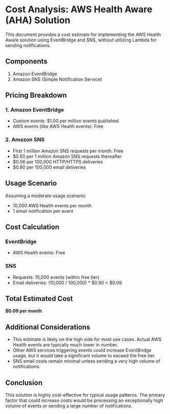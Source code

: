 # Cost Analysis: AWS Health Aware (AHA) Solution

This document provides a cost estimate for implementing the AWS Health Aware solution using EventBridge and SNS, without utilizing Lambda for sending notifications.

## Components

1. Amazon EventBridge
2. Amazon SNS (Simple Notification Service)

## Pricing Breakdown

### 1. Amazon EventBridge

- Custom events: $1.00 per million events published
- AWS events (like AWS Health events): Free

### 2. Amazon SNS

- First 1 million Amazon SNS requests per month: Free
- $0.50 per 1 million Amazon SNS requests thereafter
- $0.06 per 100,000 HTTP/HTTPS deliveries
- $0.90 per 100,000 email deliveries

## Usage Scenario

Assuming a moderate usage scenario:
- 10,000 AWS Health events per month
- 1 email notification per event

## Cost Calculation

### EventBridge
- AWS Health events: Free

### SNS
- Requests: 10,000 events (within free tier)
- Email deliveries: (10,000 / 100,000) * $0.90 = $0.09

## Total Estimated Cost

**$0.09 per month**

## Additional Considerations

- This estimate is likely on the high side for most use cases. Actual AWS Health events are typically much lower in number.
- Other AWS services triggering events could increase EventBridge usage, but it would take a significant volume to exceed the free tier.
- SNS email costs remain minimal unless sending a very high volume of notifications.

## Conclusion

This solution is highly cost-effective for typical usage patterns. The primary factor that could increase costs would be processing an exceptionally high volume of events or sending a large number of notifications.